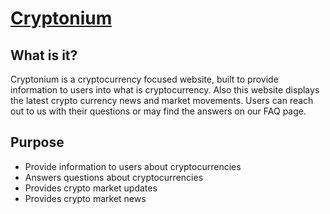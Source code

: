 # [Cryptonium](https://renaldas0.github.io/cryptonium/)

## What is it?
Cryptonium is a cryptocurrency focused website, built to provide information to users into what is cryptocurrency. Also this website displays the latest crypto currency news and market movements.
Users can reach out to us with their questions or may find the answers on our FAQ page.

## Purpose
- Provide information to users about cryptocurrencies
- Answers questions about cryptocurrencies
- Provides crypto market updates
- Provides crypto market news
